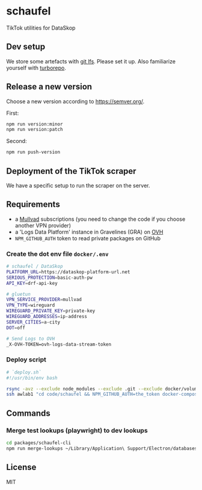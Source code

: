 # schaufel

TikTok utilities for DataSkop

## Dev setup

We store some artefacts with [git lfs](https://git-lfs.github.com/).
Please set it up.
Also familiarize yourself with [turborepo](https://turbo.build/repo).

## Release a new version

Choose a new version according to <https://semver.org/>.

First:

```bash
npm run version:minor
npm run version:patch
```

Second:

```bash
npm run push-version
```

## Deployment of the TikTok scraper

We have a specific setup to run the scraper on the server.

## Requirements

- a [Mullvad](https://mullvad.net/) subscriptions (you need to change the code if you choose another VPN provider)
- a 'Logs Data Platform' instance in Gravelines (GRA) on [OVH](https://ovh.com)
- `NPM_GITHUB_AUTH` token to read private packages on GitHub

### Create the dot env file `docker/.env`

```bash
# schaufel / DataSkop
PLATFORM_URL=https://dataskop-platform-url.net
SERIOUS_PROTECTION=basic-auth-pw
API_KEY=drf-api-key

# gluetun
VPN_SERVICE_PROVIDER=mullvad
VPN_TYPE=wireguard
WIREGUARD_PRIVATE_KEY=private-key
WIREGUARD_ADDRESSES=ip-address
SERVER_CITIES=a-city
DOT=off

# Send Logs to OVH
_X-OVH-TOKEN=ovh-logs-data-stream-token
```

### Deploy script

```bash
# `deploy.sh`
#!/usr/bin/env bash

rsync -avz --exclude node_modules --exclude .git --exclude docker/volume --exclude docker/gluetun-volume  --exclude test . sshlocation:~/code/schaufel
ssh awlab1 "cd code/schaufel && NPM_GITHUB_AUTH=the_token docker-compose up --detach --build"
```

## Commands

### Merge test lookups (playwright) to dev lookups

```bash
cd packages/schaufel-cli
npm run merge-lookups ~/Library/Application\ Support/Electron/databases/lookup.json ~/Library/Application\ Support/dataskop-electron/databases/lookup.json
```

## License

MIT
